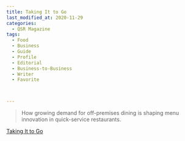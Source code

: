 ```yaml
---
title: Taking It to Go
last_modified_at: 2020-11-29
categories:
  - QSR Magazine
tags:
  - Food
  - Business
  - Guide
  - Profile
  - Editorial 
  - Business-to-Business
  - Writer
  - Favorite



---
```


> How growing demand for off-premises dining is shaping menu innovation in quick-service restaurants. 

[Taking It to Go](http://www.ourdigitalmags.com/publication/?i=651167&ver=html5&p=21)
